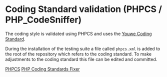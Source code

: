 # Coding Standard validation (PHPCS / PHP_CodeSniffer) 

The coding style is validated using PHPCS and uses the
[Youwe Coding Standard](https://github.com/YouweGit/coding-standard).

During the installation of the testing suite a file called `phpcs.xml` is added to
the root of the repository which refers to the coding standard. To make
adjustments to the coding standard this file can be edited and committed.

[PHPCS](https://github.com/FriendsOfPHP/PHP-CS-Fixer)
[PHP Coding Standards Fixer](https://github.com/squizlabs/PHP_CodeSniffer)



